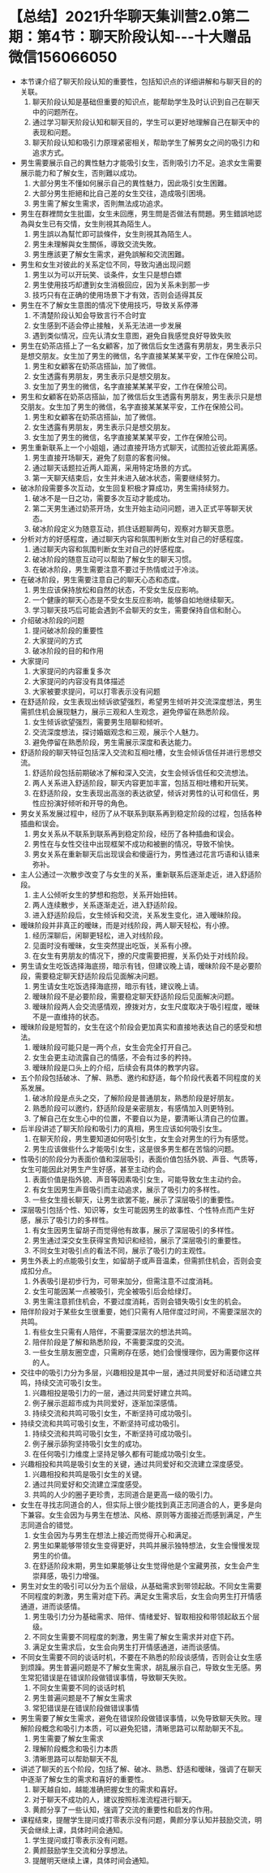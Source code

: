# 【总结】2021升华聊天集训营2.0第二期：第4节：聊天阶段认知---十大赠品微信156066050

-   本节课介绍了聊天阶段认知的重要性，包括知识点的详细讲解和与聊天目的的关联。
    1.  聊天阶段认知是基础但重要的知识点，能帮助学生及时认识到自己在聊天中的问题所在。
    2.  通过学习聊天阶段认知和聊天目的，学生可以更好地理解自己在聊天中的表现和问题。
    3.  聊天阶段认知和吸引力原理紧密相关，帮助学生了解男女之间的吸引力和追求方式。
-   男生需要展示自己的異性魅力才能吸引女生，否則吸引力不足。追求女生需要展示能力和了解女生，否則難以成功。
    1.  大部分男生不懂如何展示自己的異性魅力，因此吸引女生困難。
    2.  大部分男生拒絕和比自己差的女生交往，造成吸引困境。
    3.  男生需了解女生需求，否則無法成功追求。
-   男生在群裡問女生批圖，女生未回應，男生問是否做法有問題。男生錯誤地認為與女生已有交情，女生則視其為陌生人。
    1.  男生誤以為幫忙即可談條件，女生則視其為陌生人。
    2.  男生未理解與女生關係，導致交流失敗。
    3.  男生應該更了解女生需求，避免誤解和交流困難。
-   男生和女生对彼此的关系定位不同，导致沟通出现问题
    1.  男生以为可以开玩笑、谈条件，女生只是想白嫖
    2.  男生使用技巧却遭到女生消极回应，因为关系未到那一步
    3.  技巧只有在正确的使用场景下才有效，否则会适得其反
-   男生在不了解女生意图的情况下使用技巧，导致关系停滞
    1.  不清楚阶段认知会导致言行不合时宜
    2.  女生感到不适会停止接触，关系无法进一步发展
    3.  遇到类似情况，应先认清女生意图，避免自我感觉良好导致失败
-   男生在奶茶店搭上了一名女顧客，加了微信后女生透露有男朋友，男生表示只是想交朋友。女生加了男生的微信，名字直接某某某平安，工作在保險公司。
    1.  男生和女顧客在奶茶店搭訕，加了微信。
    2.  女生透露有男朋友，男生表示只是想交朋友。
    3.  女生加了男生的微信，名字直接某某某平安，工作在保險公司。
-   男生和女顧客在奶茶店搭訕，加了微信后女生透露有男朋友，男生表示只是想交朋友。女生加了男生的微信，名字直接某某某平安，工作在保險公司。
    1.  男生和女顧客在奶茶店搭訕，加了微信。
    2.  女生透露有男朋友，男生表示只是想交朋友。
    3.  女生加了男生的微信，名字直接某某某平安，工作在保險公司。
-   男生重新联系上一个小姐姐，通过直接开场方式聊天，试图拉近彼此距离感。
    1.  男生直接开场聊天，避免了刻意的客套问候。
    2.  通过聊天话题拉近两人距离，采用特定场景的方式。
    3.  第一天聊天结束后，女生并未进入破冰状态，需要继续努力。
-   破冰阶段需要多次互动，女生回复积极才算成功，男生需持续努力。
    1.  破冰不是一日之功，需要多次互动才能成功。
    2.  第二天男生通过奶茶开场，女生开始主动问问题，进入正式平等聊天状态。
    3.  破冰阶段定义为随意互动，抓住话题聊两句，观察对方聊天意愿。
-   分析对方的好感程度，通过聊天内容和氛围判断女生对自己的好感程度。
    1.  通过聊天内容和氛围判断女生对自己的好感程度。
    2.  破冰阶段的随意互动可以帮助了解女生的聊天习惯。
    3.  在破冰阶段，男生需要注意不要过于热情或过于冷淡。
-   在破冰阶段，男生需要注意自己的聊天心态和态度。
    1.  男生应该保持放松和自然的状态，不受女生反应影响。
    2.  一个健康的聊天心态是不受女生反应影响，能够自如地继续聊天。
    3.  学习聊天技巧后可能会遇到不会聊天的女生，需要保持自信和耐心。
-   介绍破冰阶段的问题
    1.  提问破冰阶段的重要性
    2.  大家提问的方式
    3.  破冰阶段的目的和作用
-   大家提问
    1.  大家提问的内容重复多次
    2.  大家提问的内容没有具体描述
    3.  大家被要求提问，可以打零表示没有问题
-   在舒适阶段，女生表现出倾诉欲望强烈，希望男生倾听并交流深度想法，男生需抓住机会展现魅力，展示三观和人生观念，避免停留在熟悉阶段。
    1.  女生倾诉欲望强烈，需要男生陪聊和倾听。
    2.  交流深度想法，探讨婚姻观念和三观，展示个人魅力。
    3.  避免停留在熟悉阶段，男生需展示深度和表达能力。
-   舒适阶段的聊天特征包括深入交流和互相吐槽，女生会倾诉信任并进行思想交流。
    1.  舒适阶段包括前期破冰了解和深入交流，女生会倾诉信任和交流想法。
    2.  两人关系进入舒适阶段，聊天内容更加丰富，包括互相吐槽和开玩笑。
    3.  在舒适阶段，女生表现出高涨的表达欲望，倾诉对男性的认可和信任，男性应扮演好倾听和开导的角色。
-   男女关系发展过程中，经历了从不联系到联系再到稳定阶段的过程，包括各种插曲和误会。
    1.  男女关系从不联系到联系再到稳定阶段，经历了各种插曲和误会。
    2.  男性在与女性交往中出现框架不成功和被删的情况，导致不愉快。
    3.  男女关系在重新聊天后出现误会和傻逼行为，男性通过花言巧语和认错来弥补。
-   主人公通过一次散步改变了与女生的关系，重新联系后逐渐走近，进入舒适阶段。
    1.  主人公倾听女生的梦想和抱怨，关系开始扭转。
    2.  两人连续散步，关系逐渐走近，进入舒适阶段。
    3.  进入舒适阶段后，女生倾诉和交流，关系发生变化，进入暧昧阶段。
-   暧昧阶段并非真正的暧昧，而是对线阶段，两人聊天轻松，有小撩。
    1.  经历深聊后，闲聊更轻松，进入对线阶段。
    2.  见面时没有暧昧，女生突然提出吃饭，关系有小撩。
    3.  在女生有男朋友的情况下，撩的尺度需要把握，关系仍处于对线阶段。
-   男生请女生吃饭选择海底捞，暗示有钱，但建议晚上请，暧昧阶段不是必要阶段，需要稳定聊天舒适阶段后见面解决问题。
    1.  男生请女生吃饭选择海底捞，暗示有钱，建议晚上请。
    2.  暧昧阶段不是必要阶段，需要稳定聊天舒适阶段后见面解决问题。
    3.  暧昧阶段两人会交流感情观，撩拨对方，女生尺度取决于吸引程度，暧昧不是一直维持的状态。
-   暧昧阶段是短暂的，女生在这个阶段会更加真实和直接地表达自己的感受和想法。
    1.  暧昧阶段可能只是一两个点，女生会完全打开自己。
    2.  女生会更主动流露自己的情感，不会有过多的矜持。
    3.  暧昧阶段是口头上的介绍，后续会有具体的教学内容。
-   五个阶段包括破冰、了解、熟悉、邀约和舒适，每个阶段代表着不同程度的关系发展。
    1.  破冰阶段是点头之交，了解阶段是普通朋友，熟悉阶段是好朋友。
    2.  熟悉阶段可以邀约，舒适阶段是亲密朋友，有感情加入则更特别。
    3.  了解自己在女生心中的位置，不要自以为是，要清晰认清自己的位置。
-   后半段讲述了聊天阶段和吸引力的真相，男生应该如何吸引女生。
    1.  在聊天阶段，男生要知道如何吸引女生，女生会对男生的行为有感觉。
    2.  男生应该做些什么才能吸引女生，这是很多男生都在苦恼的问题。
-   性吸引的阶段分为表面价值和深层吸引，表面价值包括外貌、声音、气质等，女生可能因此对男生产生好感，甚至主动约会。
    1.  表面价值是指外貌、声音等因素吸引女生，可能导致女生主动约会。
    2.  有女生因男生声音吸引而主动追求，展示了吸引力的多样性。
    3.  一些女生擅长聊天，让男生欲罢不能，展示了深层吸引的重要性。
-   深层吸引包括个性、知识等，女生可能因男生的故事性、个性特点而产生好感，展示了吸引力的多样性。
    1.  有女生因男生留胡子而觉得他有故事，展示了深层吸引的多样性。
    2.  男生通过深交女生获得宝贵知识和经验，展示了深层吸引的重要性。
    3.  不同女生对吸引点的看法不同，展示了吸引力的主观性。
-   男生外表上的点能吸引女生，如留胡子或声音温柔，但需抓住机会，否则会变成扣分点。
    1.  外表吸引是初步行为，可带来加分，但需注意不过度消耗。
    2.  女生可能因某一点被吸引，完全被吸引后会给绿灯。
    3.  男生需注意抓住机会，不要过度消耗，否则会错失吸引女生的机会。
-   陪伴阶段对于某些女生很重要，她们只需有人陪伴度过时间，不需要深层次的共鸣。
    1.  有些女生只需有人陪伴，不需要深层次的想法共鸣。
    2.  陪伴阶段是了解和熟悉阶段，不需要深度的交流。
    3.  一些女生朋友圈空虚，只需刷存在感，她们会慢慢理你，因为需要你这样的人。
-   交往中的吸引力分为多层，兴趣相投是其中一层，通过共同爱好和活动建立共鸣，持续交流可吸引女生。
    1.  兴趣相投是吸引力的一层，通过共同爱好建立共鸣。
    2.  例子展示逛超市成为共同爱好，逐渐加深感情。
    3.  持续交流和共鸣可吸引女生，不断坚持可成功吸引。
-   持续交流和共鸣可吸引女生，不断坚持可成功吸引。
    1.  持续交流和共鸣可吸引女生，不断坚持可成功吸引。
    2.  例子展示舔狗坚持吸引女生的成功。
    3.  在任何吸引力维度上坚持足够久都有可能成功吸引女生。
-   兴趣相投和共鸣是吸引女生的关键，通过共同爱好和交流建立深度感受。
    1.  兴趣相投和共鸣是吸引女生的关键。
    2.  通过共同爱好和交流建立深度感受。
    3.  共鸣的人少的圈子更珍贵，志同道合是更高一级的吸引力。
-   女生在寻找志同道合的人，但实际上很少能找到真正志同道合的人，更多是向下兼容。女生会因为与男生在想法、风格、原则等方面接近而感到满足，产生志同道合的错觉。
    1.  女生会因为与男生在想法上接近而觉得开心和满足。
    2.  男生如果能够带领女生变得更好，共鸣并展示独特想法，女生会慢慢发现男生的价值。
    3.  在舒适阶段末期，男生如果能够让女生觉得他是个宝藏男孩，女生会产生崇拜感，吸引力增强。
-   男生对女生的吸引可以分为五个层级，从基础需求到带领起敌。不同女生需要不同程度的刺激，男生需对症下药。满足女生需求后，女生会向男生打开情感通道，进而谈感情。
    1.  男生吸引力分为基础需求、陪伴、情绪爱好、智取相投和带领起敌五个层级。
    2.  不同女生需要不同程度的刺激，男生需了解女生需求并对症下药。
    3.  满足女生需求后，女生会向男生打开情感通道，进而谈感情。
-   不同女生需要不同的谈话时机，不要在不熟悉的阶段谈感情，否则会让女生感到烦躁。男生普遍问题是不了解女生需求，胡乱展示自己，导致女生无感。男生常犯错误是在错误阶段做错误事情，导致聊天失败。
    1.  不同女生需要不同的谈话时机
    2.  男生普遍问题是不了解女生需求
    3.  常犯错误是在错误阶段做错误事情
-   男生需要了解女生需求，避免在错误阶段做错误事情，以免导致聊天失败。理解阶段概念和吸引力本质，可以避免犯错，清晰思路可以帮助聊天不乱。
    1.  男生需要了解女生需求
    2.  理解阶段概念和吸引力本质
    3.  清晰思路可以帮助聊天不乱
-   讲述了聊天的五个阶段，包括了解、破冰、熟悉、舒适和暧昧，强调了在聊天中逐渐了解女生的需求和喜好的重要性。
    1.  聊天越自如，越能准确把握女生的需求和喜好。
    2.  对于聊天不成功的人，建议按照标准流程进行聊天。
    3.  黄颜分享了一些认知，强调了交流的重要性和启发的作用。
-   课程结束，提醒学生提问或打零表示没有问题，黄颜分享认知并鼓励交流，明天会继续上课，具体时间会通知。
    1.  学生提问或打零表示没有问题。
    2.  黄颜鼓励学生交流和分享想法。
    3.  提醒明天继续上课，具体时间会通知。